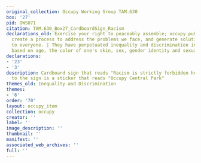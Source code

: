 ```yaml
---
original_collection: Occupy Working Group TAM.630
box: '27'
pid: OWS071
citation: TAM.630_Box27_CardboardSign_Racism
declarations_old: Exercise your right to peaceably assemble; occupy public space;
  create a process to address the problems we face, and generate solutions accessible
  to everyone. | They have perpetuated inequality and discrimination in the workplace
  based on age, the color of one's skin, sex, gender identity and sexual orientation.
declarations:
- '23'
- '3'
description: Cardboard sign that reads "Racism is strictly forbidden here" affixed
  to the sign is a sticker that reads "Occupy Central Park"
themes_old: Inequality and Discrimination
themes:
- '6'
order: '70'
layout: occupy_item
collection: occupy
creator: ''
label: ''
image_description: ''
thumbnail: ''
manifest: ''
associated_web_archives: ''
full: ''
---
```

